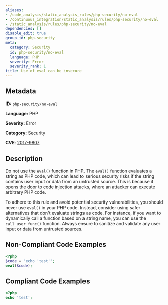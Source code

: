 ```yaml
---
aliases:
- /code_analysis/static_analysis_rules/php-security/no-eval
- /continuous_integration/static_analysis/rules/php-security/no-eval
- /static_analysis/rules/php-security/no-eval
dependencies: []
disable_edit: true
group_id: php-security
meta:
  category: Security
  id: php-security/no-eval
  language: PHP
  severity: Error
  severity_rank: 1
title: Use of eval can be insecure
---
```

<!--  SOURCED FROM https://github.com/DataDog/datadog-static-analyzer-rule-docs -->


## Metadata
**ID:** `php-security/no-eval`

**Language:** PHP

**Severity:** Error

**Category:** Security

**CVE**: [2017-9807](https://cve.org/CVERecord?id=CVE-2017-9807)

## Description
Do not use the `eval()` function in PHP. The `eval()` function evaluates a string as PHP code, which can lead to serious security risks if the string contains user input or data from an untrusted source. This is because it opens the door to code injection attacks, where an attacker can execute arbitrary PHP code.

To adhere to this rule and avoid potential security vulnerabilities, you should never use `eval()` in your PHP code. Instead, consider using safer alternatives that don't evaluate strings as code. For instance, if you want to dynamically call a function based on a string name, you can use the `call_user_func()` function. Always ensure to sanitize and validate any user input or data from untrusted sources.

## Non-Compliant Code Examples
```php
<?php
$code = "echo 'test'";
eval($code);
```

## Compliant Code Examples
```php
<?php
echo 'test';
```
